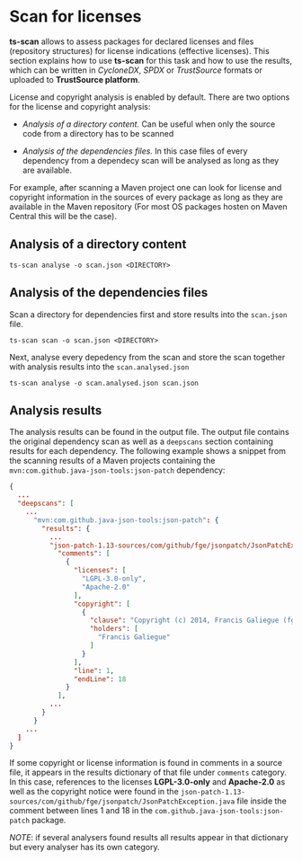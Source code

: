 # Scan for licenses

**ts-scan** allows to assess packages for declared licenses and files (repository structures) for license indications (effective licenses). This section explains how to use **ts-scan** for this task and how to use the results, which can be written in *CycloneDX*, *SPDX* or *TrustSource* formats or uploaded to **TrustSource platform**.

License and copyright analysis is enabled by default. There are two options for the license and copyright analysis:

* *Analysis of a directory content.* Can be useful when only the source code from a directory has to be scanned

* *Analysis of the dependencies files.* In this case files of every dependency from a dependecy scan will be analysed as long as they are available. 

For example, after scanning a Maven project one can look for license and copyright information in the sources of every package as long as they are available in the Maven repository (For most OS packages hosten on Maven Central this will be the case).

## Analysis of a directory content

```shell
ts-scan analyse -o scan.json <DIRECTORY>
```


## Analysis of the dependencies files

Scan a directory for dependencies first and store results into the ```scan.json``` file.

```shell
ts-scan scan -o scan.json <DIRECTORY>
```

Next, analyse every depedency from the scan and store the scan together with analysis results into the ```scan.analysed.json``` 

```shell
ts-scan analyse -o scan.analysed.json scan.json
```

## Analysis results

The analysis results can be found in the output file. The output file contains the original dependency scan as well as a ```deepscans``` section containing results for each dependency.  The following example shows a snippet from the scanning results of a Maven projects containing the ```mvn:com.github.java-json-tools:json-patch``` dependency:

```json
{
  ...
  "deepscans": [
    ...
      "mvn:com.github.java-json-tools:json-patch": {
        "results": {
          ...
          "json-patch-1.13-sources/com/github/fge/jsonpatch/JsonPatchException.java": {
            "comments": [
              {
                "licenses": [
                  "LGPL-3.0-only",
                  "Apache-2.0"
                ],
                "copyright": [
                  {
                    "clause": "Copyright (c) 2014, Francis Galiegue (fgaliegue@gmail.com)",
                    "holders": [
                      "Francis Galiegue"
                    ]
                  }
                ],
                "line": 1,
                "endLine": 18
              }
            ],
          ...
        }
      }
    ...
  ]
}

```

If some copyright or license information is found in comments in a source file, it appears in the results dictionary of that file under ```comments``` category. In this case, references to the  licenses **LGPL-3.0-only** and **Apache-2.0** as well as the copyright notice were found in the ```json-patch-1.13-sources/com/github/fge/jsonpatch/JsonPatchException.java``` file inside the comment between lines 1 and 18 in the ```com.github.java-json-tools:json-patch``` package.  

*NOTE*: if several analysers found results all results appear in that dictionary but every analyser has its own category.

